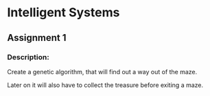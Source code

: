# Intelligent Systems

## Assignment 1

### Description:

Create a genetic algorithm, that will find out a way out of the maze.

Later on it will also have to collect the treasure before exiting a maze.
